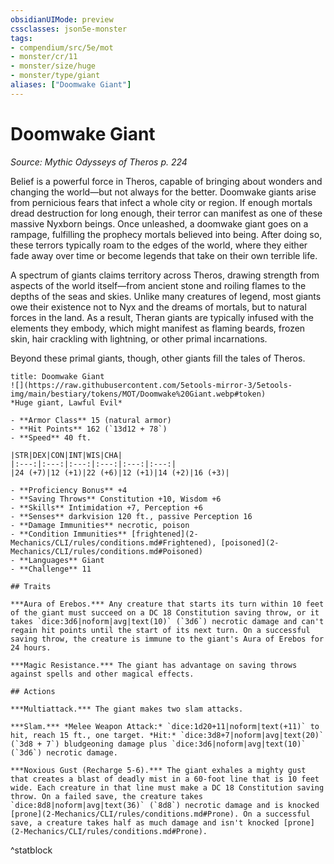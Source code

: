 ```yaml
---
obsidianUIMode: preview
cssclasses: json5e-monster
tags:
- compendium/src/5e/mot
- monster/cr/11
- monster/size/huge
- monster/type/giant
aliases: ["Doomwake Giant"]
---
```

# Doomwake Giant
*Source: Mythic Odysseys of Theros p. 224*  

Belief is a powerful force in Theros, capable of bringing about wonders and changing the world—but not always for the better. Doomwake giants arise from pernicious fears that infect a whole city or region. If enough mortals dread destruction for long enough, their terror can manifest as one of these massive Nyxborn beings. Once unleashed, a doomwake giant goes on a rampage, fulfilling the prophecy mortals believed into being. After doing so, these terrors typically roam to the edges of the world, where they either fade away over time or become legends that take on their own terrible life.

A spectrum of giants claims territory across Theros, drawing strength from aspects of the world itself—from ancient stone and roiling flames to the depths of the seas and skies. Unlike many creatures of legend, most giants owe their existence not to Nyx and the dreams of mortals, but to natural forces in the land. As a result, Theran giants are typically infused with the elements they embody, which might manifest as flaming beards, frozen skin, hair crackling with lightning, or other primal incarnations.

Beyond these primal giants, though, other giants fill the tales of Theros.

```ad-statblock
title: Doomwake Giant
![](https://raw.githubusercontent.com/5etools-mirror-3/5etools-img/main/bestiary/tokens/MOT/Doomwake%20Giant.webp#token)
*Huge giant, Lawful Evil*

- **Armor Class** 15 (natural armor)
- **Hit Points** 162 (`13d12 + 78`)
- **Speed** 40 ft.

|STR|DEX|CON|INT|WIS|CHA|
|:---:|:---:|:---:|:---:|:---:|:---:|
|24 (+7)|12 (+1)|22 (+6)|12 (+1)|14 (+2)|16 (+3)|

- **Proficiency Bonus** +4
- **Saving Throws** Constitution +10, Wisdom +6
- **Skills** Intimidation +7, Perception +6
- **Senses** darkvision 120 ft., passive Perception 16
- **Damage Immunities** necrotic, poison
- **Condition Immunities** [frightened](2-Mechanics/CLI/rules/conditions.md#Frightened), [poisoned](2-Mechanics/CLI/rules/conditions.md#Poisoned)
- **Languages** Giant
- **Challenge** 11

## Traits

***Aura of Erebos.*** Any creature that starts its turn within 10 feet of the giant must succeed on a DC 18 Constitution saving throw, or it takes `dice:3d6|noform|avg|text(10)` (`3d6`) necrotic damage and can't regain hit points until the start of its next turn. On a successful saving throw, the creature is immune to the giant's Aura of Erebos for 24 hours.

***Magic Resistance.*** The giant has advantage on saving throws against spells and other magical effects.

## Actions

***Multiattack.*** The giant makes two slam attacks.

***Slam.*** *Melee Weapon Attack:* `dice:1d20+11|noform|text(+11)` to hit, reach 15 ft., one target. *Hit:* `dice:3d8+7|noform|avg|text(20)` (`3d8 + 7`) bludgeoning damage plus `dice:3d6|noform|avg|text(10)` (`3d6`) necrotic damage.

***Noxious Gust (Recharge 5-6).*** The giant exhales a mighty gust that creates a blast of deadly mist in a 60-foot line that is 10 feet wide. Each creature in that line must make a DC 18 Constitution saving throw. On a failed save, the creature takes `dice:8d8|noform|avg|text(36)` (`8d8`) necrotic damage and is knocked [prone](2-Mechanics/CLI/rules/conditions.md#Prone). On a successful save, a creature takes half as much damage and isn't knocked [prone](2-Mechanics/CLI/rules/conditions.md#Prone).
```
^statblock